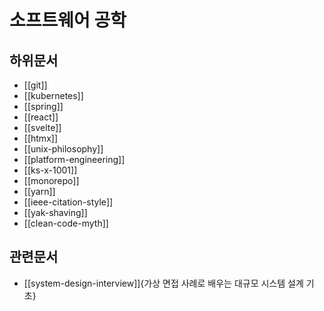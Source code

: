 # 소프트웨어 공학

## 하위문서

- [[git]]
- [[kubernetes]]
- [[spring]]
- [[react]]
- [[svelte]]
- [[htmx]]
- [[unix-philosophy]]
- [[platform-engineering]]
- [[ks-x-1001]]
- [[monorepo]]
- [[yarn]]
- [[ieee-citation-style]]
- [[yak-shaving]]
- [[clean-code-myth]]

## 관련문서

- [[system-design-interview]]{가상 면접 사례로 배우는 대규모 시스템 설계 기초}
